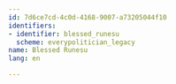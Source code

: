 ```yaml
---
id: 7d6ce7cd-4c0d-4168-9007-a73205044f10
identifiers:
- identifier: blessed_runesu
  scheme: everypolitician_legacy
name: Blessed Runesu
lang: en

---
```

